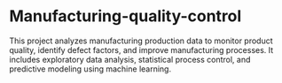 # Manufacturing-quality-control
This project analyzes manufacturing production data to monitor product quality, identify defect factors, and improve manufacturing processes. It includes exploratory data analysis, statistical process control, and predictive modeling using machine learning.
